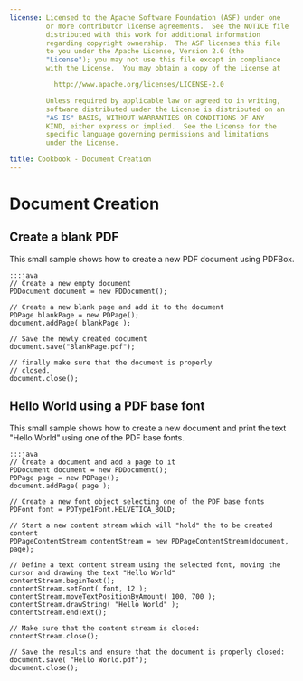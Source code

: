 ```yaml
---
license: Licensed to the Apache Software Foundation (ASF) under one
         or more contributor license agreements.  See the NOTICE file
         distributed with this work for additional information
         regarding copyright ownership.  The ASF licenses this file
         to you under the Apache License, Version 2.0 (the
         "License"); you may not use this file except in compliance
         with the License.  You may obtain a copy of the License at

           http://www.apache.org/licenses/LICENSE-2.0

         Unless required by applicable law or agreed to in writing,
         software distributed under the License is distributed on an
         "AS IS" BASIS, WITHOUT WARRANTIES OR CONDITIONS OF ANY
         KIND, either express or implied.  See the License for the
         specific language governing permissions and limitations
         under the License.

title: Cookbook - Document Creation
---
```


Document Creation
=================

Create a blank PDF
------------------

This small sample shows how to create a new PDF document using PDFBox.

	:::java
	// Create a new empty document
	PDDocument document = new PDDocument();
		
	// Create a new blank page and add it to the document
	PDPage blankPage = new PDPage();
	document.addPage( blankPage );
		
	// Save the newly created document
	document.save("BlankPage.pdf");
        
	// finally make sure that the document is properly
	// closed.
	document.close();

Hello World using a PDF base font
---------------------------------

This small sample shows how to create a new document and print the text "Hello World" using one of the PDF base fonts.

	:::java
	// Create a document and add a page to it
	PDDocument document = new PDDocument();
	PDPage page = new PDPage();
	document.addPage( page );
	
	// Create a new font object selecting one of the PDF base fonts
	PDFont font = PDType1Font.HELVETICA_BOLD;
	
	// Start a new content stream which will "hold" the to be created content
	PDPageContentStream contentStream = new PDPageContentStream(document, page);
	
	// Define a text content stream using the selected font, moving the cursor and drawing the text "Hello World"
	contentStream.beginText();
	contentStream.setFont( font, 12 );
	contentStream.moveTextPositionByAmount( 100, 700 );
	contentStream.drawString( "Hello World" );
	contentStream.endText();
	
	// Make sure that the content stream is closed:
	contentStream.close();
	
	// Save the results and ensure that the document is properly closed:
	document.save( "Hello World.pdf");
	document.close();